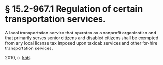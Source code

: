 # § 15.2-967.1 Regulation of certain transportation services.

<p>A local transportation service that operates as a nonprofit organization and that primarily serves senior citizens and disabled citizens shall be exempted from any local license tax imposed upon taxicab services and other for-hire transportation services.</p><p>2010, c. <a href='http://lis.virginia.gov/cgi-bin/legp604.exe?101+ful+CHAP0556'>556</a>.</p>